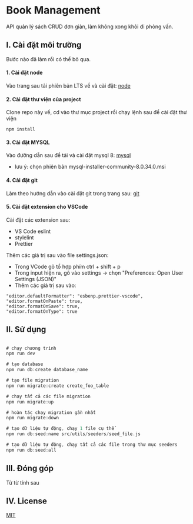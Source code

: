 # Book Management

API quản lý sách CRUD đơn giản, làm không xong khỏi đi phỏng vấn.

## I. Cài đặt môi trường

Bước nào đã làm rồi có thể bỏ qua.

#### 1. Cài đặt node

Vào trang sau tải phiên bản LTS về và cài đặt: [node](https://nodejs.org/en/download/current)

#### 2. Cài đặt thư viện của project

Clone repo này về, cd vào thư mục project rồi chạy lệnh sau để cài đặt thư viện

```node
npm install
```

#### 3. Cài đặt MYSQL

Vào đường dẫn sau để tải và cài đặt mysql 8: [mysql](https://dev.mysql.com/downloads/installer/)

- lưu ý: chọn phiên bản mysql-installer-community-8.0.34.0.msi

#### 4. Cài đặt git

Làm theo hướng dẫn vào cài đặt git trong trang sau: [git](https://git-scm.com/book/en/v2/Getting-Started-Installing-Git)

#### 5. Cài đặt extension cho VSCode

Cài đặt các extension sau:

- VS Code eslint
- stylelint
- Prettier

Thêm các giá trị sau vào file settings.json:

- Trong VCode gõ tổ hợp phím ctrl + shift + p
- Trong input hiện ra, gõ vào settings -> chọn "Preferences: Open User Settings (JSON)"
- Thêm các giá trị sau vào:

```node
"editor.defaultFormatter": "esbenp.prettier-vscode",
"editor.formatOnPaste": true,
"editor.formatOnSave": true,
"editor.formatOnType": true
```

## II. Sử dụng

```rust

# chạy chương trình
npm run dev

# tạo database
npm run db:create database_name

# tạo file migration
npm run migrate:create create_foo_table

# chạy tất cả các file migration
npm run migrate:up

# hoàn tác chạy migration gần nhất
npm run migrate:down

# tạo dữ liệu tự động, chạy 1 file cụ thể
npm run db:seed:name src/utils/seeders/seed_file.js

# tạo dữ liệu tự động, chạy tất cả các file trong thư mục seeders
npm run db:seed:all
```

## III. Đóng góp

Từ từ tính sau

## IV. License

[MIT](https://choosealicense.com/licenses/mit/)
